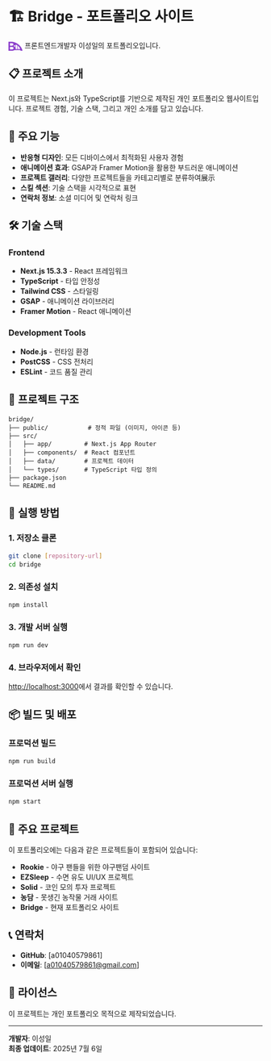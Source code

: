 # 🏗️ Bridge - 포트폴리오 사이트

<img src="public/logo.png" alt="Bridge Logo" width="28" style="display:inline; vertical-align:middle;"/> 프론트엔드개발자 이성일의 포트폴리오입니다.

## 📋 프로젝트 소개

이 프로젝트는 Next.js와 TypeScript를 기반으로 제작된 개인 포트폴리오 웹사이트입니다.
프로젝트 경험, 기술 스택, 그리고 개인 소개를 담고 있습니다.

## 🚀 주요 기능

- **반응형 디자인**: 모든 디바이스에서 최적화된 사용자 경험
- **애니메이션 효과**: GSAP과 Framer Motion을 활용한 부드러운 애니메이션
- **프로젝트 갤러리**: 다양한 프로젝트들을 카테고리별로 분류하여展示
- **스킬 섹션**: 기술 스택을 시각적으로 표현
- **연락처 정보**: 소셜 미디어 및 연락처 링크

## 🛠️ 기술 스택

### Frontend

- **Next.js 15.3.3** - React 프레임워크
- **TypeScript** - 타입 안정성
- **Tailwind CSS** - 스타일링
- **GSAP** - 애니메이션 라이브러리
- **Framer Motion** - React 애니메이션

### Development Tools

- **Node.js** - 런타임 환경
- **PostCSS** - CSS 전처리
- **ESLint** - 코드 품질 관리

## 📁 프로젝트 구조

```
bridge/
├── public/           # 정적 파일 (이미지, 아이콘 등)
├── src/
│   ├── app/         # Next.js App Router
│   ├── components/  # React 컴포넌트
│   ├── data/        # 프로젝트 데이터
│   └── types/       # TypeScript 타입 정의
├── package.json
└── README.md
```

## 🚀 실행 방법

### 1. 저장소 클론

```bash
git clone [repository-url]
cd bridge
```

### 2. 의존성 설치

```bash
npm install
```

### 3. 개발 서버 실행

```bash
npm run dev
```

### 4. 브라우저에서 확인

[http://localhost:3000](http://localhost:3000)에서 결과를 확인할 수 있습니다.

## 📦 빌드 및 배포

### 프로덕션 빌드

```bash
npm run build
```

### 프로덕션 서버 실행

```bash
npm start
```

## 🎨 주요 프로젝트

이 포트폴리오에는 다음과 같은 프로젝트들이 포함되어 있습니다:

- **Rookie** - 야구 팬들을 위한 야구팬덤 사이트
- **EZSleep** - 수면 유도 UI/UX 프로젝트
- **Solid** - 코인 모의 투자 프로젝트
- **농담** - 못생긴 농작물 거래 사이트
- **Bridge** - 현재 포트폴리오 사이트

## 📞 연락처

- **GitHub**: [a01040579861]
- **이메일**: [a01040579861@gmail.com]

## 📄 라이선스

이 프로젝트는 개인 포트폴리오 목적으로 제작되었습니다.

---

**개발자**: 이성일  
**최종 업데이트**: 2025년 7월 6일
